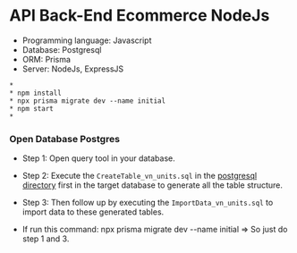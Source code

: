 # API Back-End Ecommerce NodeJs

- Programming language: Javascript
- Database: Postgresql
- ORM: Prisma
- Server: NodeJs, ExpressJS

```
*
* npm install
* npx prisma migrate dev --name initial
* npm start
*
```

### Open Database Postgres

- Step 1: Open query tool in your database.
- Step 2: Execute the `CreateTable_vn_units.sql` in the [postgresql directory](postgresql) first in the target database to generate all the table structure.
- Step 3: Then follow up by executing the `ImportData_vn_units.sql` to import data to these generated tables.

- If run this command: npx prisma migrate dev --name initial
=> So just do step 1 and 3.